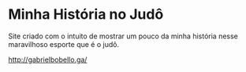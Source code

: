 # Minha História no Judô

Site criado com o intuito de mostrar um pouco da minha história nesse maravilhoso esporte que é o judô.

http://gabrielbobello.ga/
